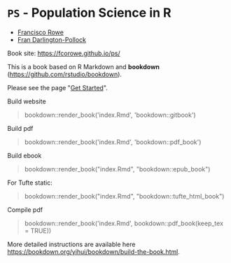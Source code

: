 # `PS` - Population Science in R

- [Francisco Rowe](http://www.franciscorowe.com/)
- [Fran Darlington-Pollock]()

Book site: https://fcorowe.github.io/ps/

This is a book based on R Markdown and **bookdown** (https://github.com/rstudio/bookdown). 

Please see the page "[Get Started](https://bookdown.org/yihui/bookdown/get-started.html)".

Build website
> bookdown::render_book('index.Rmd', 'bookdown::gitbook')

Build pdf
> bookdown::render_book('index.Rmd', 'bookdown::pdf_book')

Build ebook
> bookdown::render_book("index.Rmd", "bookdown::epub_book")

For Tufte static:
> bookdown::render_book("index.Rmd", "bookdown::tufte_html_book")

Compile pdf
> bookdown::render_book('index.Rmd', bookdown::pdf_book(keep_tex = TRUE))

More detailed instructions are available here https://bookdown.org/yihui/bookdown/build-the-book.html.


